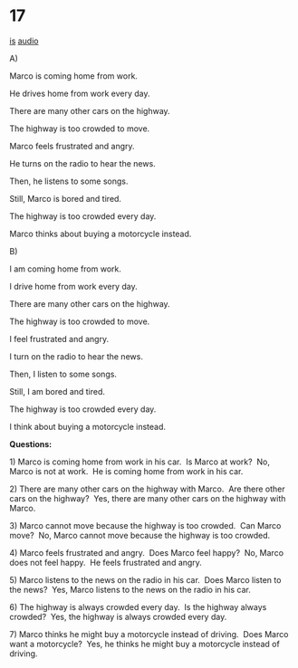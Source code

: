 # 17

[is](../is/story_17.md)
[audio](../audio/story_17.mp3)

A\)

Marco is coming home from work.

He drives home from work every day.

There are many other cars on the highway.

The highway is too crowded to move.

Marco feels frustrated and angry.

He turns on the radio to hear the news.

Then, he listens to some songs.

Still, Marco is bored and tired.

The highway is too crowded every day.

Marco thinks about buying a motorcycle instead.

B\)

I am coming home from work.

I drive home from work every day.

There are many other cars on the highway.

The highway is too crowded to move.

I feel frustrated and angry.

I turn on the radio to hear the news.

Then, I listen to some songs.

Still, I am bored and tired.

The highway is too crowded every day.

I think about buying a motorcycle instead.

**Questions:**

1\) Marco is coming home from work in his car.  Is Marco at work?  No,
Marco is not at work.  He is coming home from work in his car.

2\) There are many other cars on the highway with Marco.  Are there
other cars on the highway?  Yes, there are many other cars on the
highway with Marco.

3\) Marco cannot move because the highway is too crowded.  Can Marco
move?  No, Marco cannot move because the highway is too crowded.

4\) Marco feels frustrated and angry.  Does Marco feel happy?  No, Marco
does not feel happy.  He feels frustrated and angry.

5\) Marco listens to the news on the radio in his car.  Does Marco
listen to the news?  Yes, Marco listens to the news on the radio in his
car.

6\) The highway is always crowded every day.  Is the highway always
crowded?  Yes, the highway is always crowded every day.

7\) Marco thinks he might buy a motorcycle instead of driving.  Does
Marco want a motorcycle?  Yes, he thinks he might buy a motorcycle
instead of driving.
